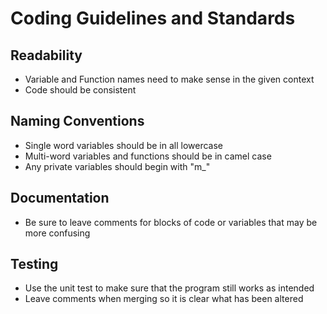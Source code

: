 # Coding Guidelines and Standards
## Readability
- Variable and Function names need to make sense in the given context
- Code should be consistent
## Naming Conventions
- Single word variables should be in all lowercase
- Multi-word variables and functions should be in camel case
- Any private variables should begin with "m_"
## Documentation
- Be sure to leave comments for blocks of code or variables that may be more confusing
## Testing
- Use the unit test to make sure that the program still works as intended
- Leave comments when merging so it is clear what has been altered
